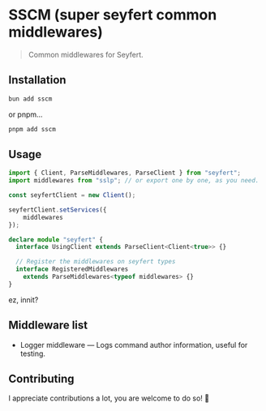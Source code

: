 # SSCM (super seyfert common middlewares)
> Common middlewares for Seyfert.

## Installation
```bash
bun add sscm
```

or pnpm...
```bash
pnpm add sscm
```

## Usage
```ts
import { Client, ParseMiddlewares, ParseClient } from "seyfert";
import middlewares from "sslp"; // or export one by one, as you need.

const seyfertClient = new Client();

seyfertClient.setServices({
    middlewares
});

declare module "seyfert" {
  interface UsingClient extends ParseClient<Client<true>> {}

  // Register the middlewares on seyfert types
  interface RegisteredMiddlewares
    extends ParseMiddlewares<typeof middlewares> {}
}
```
ez, innit?

## Middleware list
- Logger middleware — Logs command author information, useful for testing.

## Contributing
I appreciate contributions a lot, you are welcome to do so! 🥰